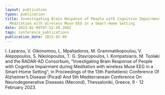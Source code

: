 ```yaml
---
layout: publication
types: publication
title: Investigating Brain Response of People with Cognitive Impairment during
  Meditation with wireless Muse EEG in a Smart-Home Setting
date: 2023-02-09T07:52:59.206Z
tags: conference_publications
publication_date: 2023-02-09
---
```

I. Lazarou, V. Oikonomou, L. Mpaltadoros, M. Grammatikopoulou, V. Alepopoulos, S. Nikolopoulos, T. G. Stavropoulos, I. Kompatsiaris, M. Tsolaki and the RADAR-AD Consortium, "Investigating Brain Response of People with Cognitive Impairment during Meditation with wireless Muse EEG in a Smart-Home Setting", in Proceedings of the 13th Panhellenic Conference Of Alzheimer’s Disease (Picad) And 5th Mediterranean Conference On Neurodegenerative Diseases (Mecond), Thessaloniki, Greece, 9 - 12 February 2023.